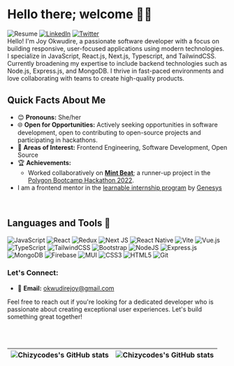 # Hello there; welcome 👋🏾

![Resume](https://img.shields.io/badge/Resume-4285F4?style=for-the-badge&logo=googledrive&logoColor=white&link=https://drive.google.com/file/d/1HxbVkhfSqL7sNhhqBoq3Bg430hgeb5zZ/view?usp=sharing)
[![LinkedIn](https://img.shields.io/badge/linkedin-%230077B5.svg?style=for-the-badge&logo=linkedin&logoColor=white)](https://www.linkedin.com/in/joyokwudire) 
[![Twitter](https://img.shields.io/badge/Twitter-%231DA1F2.svg?style=for-the-badge&logo=Twitter&logoColor=white)](https://twitter.com/chizycodes)
<br/>
Hello! I'm Joy Okwudire, a passionate software developer with a focus on building responsive, user-focused applications using modern technologies. I specialize in JavaScript, React.js, Next.js, Typescript, and TailwindCSS. Currently broadening my expertise to include backend technologies such as Node.js, Express.js, and MongoDB. I thrive in fast-paced environments and love collaborating with teams to create high-quality products.
<br/>

## Quick Facts About Me

- 😊 **Pronouns:** She/her
- 🌐 **Open for Opportunities:** Actively seeking opportunities in software development, open to contributing to open-source projects and participating in hackathons.
- 💼 **Areas of Interest:** Frontend Engineering, Software Development, Open Source
- 🏆 **Achievements:**
  - Worked collaboratively on **[Mint Beat](https://mintbeat.vercel.app/)**; a runner-up project in the [Polygon Bootcamp Hackathon 2022](https://polygon.technology/blog/announcing-the-hackathon-winners-of-polygon-bootcamp-africa).
- I am a frontend mentor in the [learnable internship program](https://www.genesystechhub.com/learnable) by [Genesys](https://www.genesystechhub.com/)
<br/>

## Languages and Tools 🔧

![JavaScript](https://img.shields.io/badge/javascript-%23323330.svg?style=for-the-badge&logo=javascript&logoColor=%23F7DF1E)
![React](https://img.shields.io/badge/react-%2320232a.svg?style=for-the-badge&logo=react&logoColor=%2361DAFB)
![Redux](https://img.shields.io/badge/redux-%23593d88.svg?style=for-the-badge&logo=redux&logoColor=white)
![Next JS](https://img.shields.io/badge/Next-black?style=for-the-badge&logo=next.js&logoColor=white)
![React Native](https://img.shields.io/badge/react_native-%2320232a.svg?style=for-the-badge&logo=react&logoColor=%2361DAFB)
![Vite](https://img.shields.io/badge/vite-%23646CFF.svg?style=for-the-badge&logo=vite&logoColor=white)
![Vue.js](https://img.shields.io/badge/vuejs-%2335495e.svg?style=for-the-badge&logo=vuedotjs&logoColor=%234FC08D)
![TypeScript](https://img.shields.io/badge/typescript-%23007ACC.svg?style=for-the-badge&logo=typescript&logoColor=white)
![TailwindCSS](https://img.shields.io/badge/tailwindcss-38B2AC.svg?style=for-the-badge&logo=tailwind-css&logoColor=white)
![Bootstrap](https://img.shields.io/badge/bootstrap-%238511FA.svg?style=for-the-badge&logo=bootstrap&logoColor=white)
![NodeJS](https://img.shields.io/badge/node.js-6DA55F?style=for-the-badge&logo=node.js&logoColor=white)
![Express.js](https://img.shields.io/badge/express.js-%23404d59.svg?style=for-the-badge&logo=express&logoColor=%2361DAFB)
![MongoDB](https://img.shields.io/badge/MongoDB-234ea94b.svg?style=for-the-badge&logo=mongodb&logoColor=white)
![Firebase](https://img.shields.io/badge/Firebase-039BE5?style=for-the-badge&logo=Firebase&logoColor=white) 
![MUI](https://img.shields.io/badge/MUI-%230081CB.svg?style=for-the-badge&logo=mui&logoColor=white)
![CSS3](https://img.shields.io/badge/css3-%231572B6.svg?style=for-the-badge&logo=css3&logoColor=white)
![HTML5](https://img.shields.io/badge/html5-%23E34F26.svg?style=for-the-badge&logo=html5&logoColor=white)
![Git](https://img.shields.io/badge/git-%23F05033.svg?style=for-the-badge&logo=git&logoColor=white)
<br/>

### Let's Connect:
- 📧 **Email:** [okwudirejoy@gmail.com](mailto:okwudirejoy@gmail.com)

Feel free to reach out if you're looking for a dedicated developer who is passionate about creating exceptional user experiences. Let's build something great together!

<br/>
<br/>

| <img align="center" src="https://github-readme-stats.vercel.app/api?username=Chizycodes&show_icons=true&include_all_commits=false&hide_border=false&count_private=true&theme=chartreuse-dark" alt="Chizycodes's GitHub stats" /> | <img align="center" src="https://github-readme-stats.vercel.app/api/top-langs/?username=Chizycodes&langs_count=8&layout=compact&hide_border=false&count_private=true&theme=chartreuse-dark" alt="Chizycodes's GitHub stats" /> |
| ------------- | ------------- |
